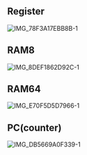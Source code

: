 ## Register

![IMG_78F3A17EBB8B-1](https://user-images.githubusercontent.com/15260226/134795799-b485c604-b299-4a25-b38b-f20b43853a2e.jpeg)

## RAM8

![IMG_8DEF1862D92C-1](https://user-images.githubusercontent.com/15260226/134797365-258734d4-66dd-4146-82b9-b35c5bebc621.jpeg)

## RAM64

![IMG_E70F5D5D7966-1](https://user-images.githubusercontent.com/15260226/135722191-2b8159dd-3dc7-402a-8edc-deb8742ec35c.jpeg)

## PC(counter)

![IMG_DB5669A0F339-1](https://user-images.githubusercontent.com/15260226/135725210-20f7a189-7617-4919-85d2-2216ea53bec0.jpeg)
